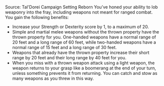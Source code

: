 Source: Tal'Dorei Campaign Setting Reborn
You’ve honed your ability to lob weaponry into the fray, including weapons not meant for ranged combat. You gain the following benefits:
* Increase your Strength or Dexterity score by 1, to a maximum of 20.
* Simple and martial melee weapons without the thrown property have the thrown property for you. One-handed weapons have a normal range of 20 feet and a long range of 60 feet, while two-handed weapons have a normal range of 15 feet and a long range of 30 feet.
* Weapons that already have the thrown property increase their short range by 20 feet and their long range by 40 feet for you.
* When you miss with a thrown weapon attack using a light weapon, the weapon returns to your grasp like a boomerang at the end of your turn, unless something prevents it from returning. You can catch and stow as many weapons as you threw in this way.